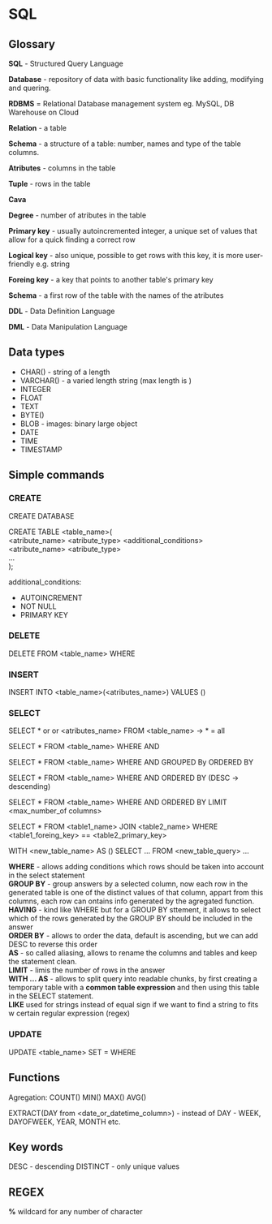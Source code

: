 # SQL

## Glossary
__SQL__ - Structured Query Language 

__Database__ - repository of data with basic functionality like adding, modifying and quering.

__RDBMS__ = Relational Database management system eg. MySQL, DB Warehouse on Cloud

__Relation__ - a table

__Schema__ - a structure of a table: number, names and type of the table columns.

__Atributes__ - columns in the table

__Tuple__ - rows in the table

__Cava__

__Degree__ - number of atributes in the table

__Primary key__ - usually autoincremented integer, a unique set of values that allow for a quick finding a correct row

__Logical key__ - also unique, possible to get rows with this key, it is more user-friendly e.g. string

__Foreing key__ - a key that points to another table's primary key

__Schema__ - a first row of the table with the names of the atributes

__DDL__ - Data Definition Language

__DML__ - Data Manipulation Language

## Data types
- CHAR(<number>) - string of a length <number>
- VARCHAR(<number>) - a varied length string (max length is <number>)
- INTEGER
- FLOAT
- TEXT
- BYTE(<number>)
- BLOB - images: binary large object
- DATE
- TIME
- TIMESTAMP

## Simple commands
### CREATE
CREATE DATABASE

CREATE TABLE <table_name>(  
  <atribute_name> <atribute_type> <additional_conditions>  
  <atribute_name> <atribute_type>  
  ...  
  );
  
 additional_conditions:
 - AUTOINCREMENT
 - NOT NULL
 - PRIMARY KEY
 
 ### DELETE
 DELETE FROM <table_name> WHERE <condition>
 
 ### INSERT
 INSERT INTO <table_name>(<atributes_name>) VALUES (<values>)
 
 ### SELECT
 SELECT * or <function> or <atributes_name> FROM <table_name> -> * = all
  
 SELECT * FROM <table_name> WHERE <condition1> AND <condition2> 
  
 SELECT * FROM <table_name> WHERE <condition1> AND <condition2> GROUPED By <atribute> ORDERED BY <atribute>
  
 SELECT * FROM <table_name> WHERE <condition1> AND <condition2> ORDERED BY <atribute> (DESC -> descending)
  
 SELECT * FROM <table_name> WHERE <condition1> AND <condition2> ORDERED BY <atribute> LIMIT <max_number_of columns>
  
 SELECT * FROM <table1_name> JOIN <table2_name> WHERE <table1_foreing_key> == <table2_primary_key> 
 
 WITH <new_table_name> AS (<query to generate to table needed>) SELECT ... FROM <new_table_query> ...
 
__WHERE__ - allows adding conditions which rows should be taken into account in the select statement  
__GROUP BY__ - group answers by a selected column, now each row in the generated table is one of the distinct values of that column, appart from this columns, each row can ontains info generated by the agregated function.  
__HAVING__ - kind like WHERE but for a GROUP BY sttement, it allows to select which of the rows generated by the GROUP BY should be included in the answer  
__ORDER BY__ - allows to order the data, default is ascending, but we can add DESC to reverse this order  
__AS__ - so called aliasing, allows to rename the columns and tables and keep the statement clean.  
__LIMIT__ - limis the number of rows in the answer  
__WITH ... AS__ - allows to split query into readable chunks, by first creating a temporary table with a **common table expression** and then using this table in the SELECT statement.  
__LIKE__ used for strings instead of equal sign if we want to find a string to fits w certain regular expression (regex)
 
 ### UPDATE
 UPDATE <table_name> SET <atribute>=<value> WHERE <condition>
  
 ## Functions
 Agregation:
 COUNT() 
 MIN() 
 MAX() 
 AVG() 
 
 EXTRACT(DAY from <date_or_datetime_column>) - instead of DAY - WEEK, DAYOFWEEK, YEAR, MONTH etc.

## Key words
DESC - descending 
DISTINCT - only unique values  

## REGEX
__%__ wildcard for any number of character
